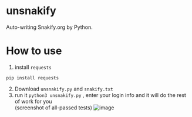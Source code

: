 # unsnakify
Auto-writing Snakify.org by Python.
# How to use
1. install `requests`  
```
pip install requests
```  
2. Download `unsnakify.py` and `snakify.txt`  
3. run it `python3 unsnakify.py` , enter your login info and it will do the rest of work for you  
(screenshot of all-passed tests)
![image](https://github.com/nelsonGX/unsnakify/assets/68144494/a65ca2b2-933d-4755-945b-13f107e44714)
